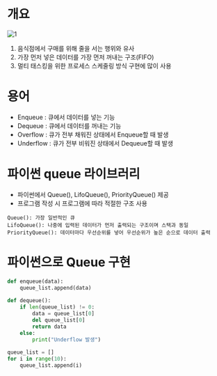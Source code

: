 # 개요
![1](https://user-images.githubusercontent.com/48504392/84117753-f9103400-aa6c-11ea-81a6-757d091c0073.png)  
1. 음식점에서 구매를 위해 줄을 서는 행위와 유사
2. 가장 먼저 넣은 데이터를 가장 먼저 꺼내는 구조(FIFO)
3. 멀티 태스킹을 위한 프로세스 스케줄링 방식 구현에 많이 사용

# 용어
- Enqueue : 큐에서 데이터를 넣는 기능
- Dequeue : 큐에서 데이터를 꺼내는 기능
- Overflow : 큐가 전부 채워진 상태에서 Enqueue할 때 발생
- Underflow : 큐가 전부 비워진 상태에서 Dequeue할 때 발생

# 파이썬 queue 라이브러리
- 파이썬에서 Queue(), LifoQueue(), PriorityQueue() 제공  
- 프로그램 작성 시 프로그램에 따라 적절한 구조 사용  
~~~
Queue(): 가장 일반적인 큐  
LifoQueue(): 나중에 입력된 데이터가 먼저 출력되는 구조이며 스택과 동일  
PriorityQueue(): 데이터마다 우선순위를 넣어 우선순위가 높은 순으로 데이터 출력  
~~~

# 파이썬으로 Queue 구현
~~~python
def enqueue(data):
    queue_list.append(data)
    
def dequeue():
    if len(queue_list) != 0:
        data = queue_list[0]
        del queue_list[0]
        return data
    else:
        print("Underflow 발생")
        
queue_list = []
for i in range(10):
    queue_list.append(i)
    

~~~

